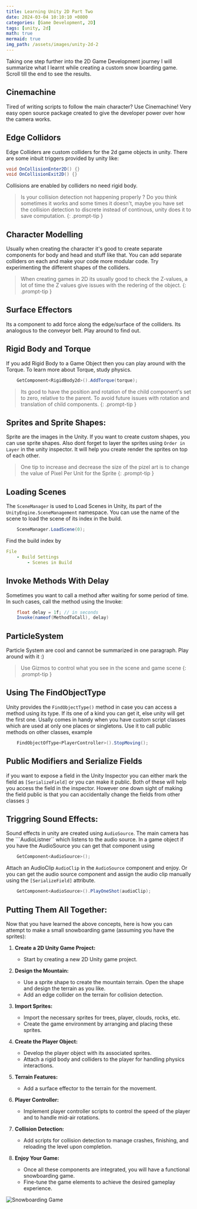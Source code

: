 ```yaml
---
title: Learning Unity 2D Part Two
date: 2024-03-04 10:10:10 +0800
categories: [Game Development, 2D]
tags: [unity, 2d]
math: true
mermaid: true
img_path: /assets/images/unity-2d-2
---
```


<script>{% include_relative assets/scripts/ga-pv.js %}</script>

Taking one step further into the 2D Game Development journey I will summarize what I learnt while creating a custom snow boarding game. Scroll till the end to see the results.

## Cinemachine

Tired of writing scripts to follow the main character? Use Cinemachine! Very easy open source package created to give the developer power over how the camera works.

## Edge Collidors

Edge Colliders are custom colliders for the 2d game objects in unity. There are some inbuit triggers provided by unity like:

```csharp
void OnCollisionEnter2D() {}
void OnCollisionExit2D() {}
```

Collisions are enabled by colliders no need rigid body.

> Is your collision detection not happening properly ? Do you think sometimes it works and some times it doesn't, maybe you have set the collision detection to discrete instead of continous, unity does it to save computation.
{: .prompt-tip }

## Character Modelling

Usually when creating the character it's good to create separate components for body and head and stuff like that. You can add separate colliders on each and make your code more modular code. Try experimenting the different shapes of the colliders.

> When creating games in 2D its usually good to check the Z-values, a lot of time the Z values give issues with the redering of the object.
{: .prompt-tip }

## Surface Effectors

Its a component to add force along the edge/surface of the colliders. Its analogous to the conveyor belt. Play around to find out.


## Rigid Body and Torque

If you add Rigid Body to a Game Object then you can play around with the Torque. To learn more about Torque, study physics.

```csharp
    GetComponent<RigidBody2d>().AddTorque(torque);
```

> Its good to have the position and rotation of the child component's set to zero, relative to the parent. To avoid future issues with rotation and translation of child components.
{: .prompt-tip }

## Sprites and Sprite Shapes:

Sprite are the images in the Unity. If you want to create custom shapes, you can use sprite shapes. Also dont forget to layer the sprites using ```Order in Layer``` in the unity inspector. It will help you create render the sprites on top of each other.

> One tip to increase and decrease the size of the pizel art is to change the value of Pixel Per Unit for the Sprite
{: .prompt-tip }

## Loading Scenes

The ```SceneManager``` is used to Load Scenes in Unity, its part of the ```UnityEngine.SceneManagement``` namespace. You can use the name of the scene to load the scene of its index in the build.

```csharp
    SceneManager.LoadScene(0);
```
Find the build index by
```yaml
File
    - Build Settings
        - Scenes in Build
```


## Invoke Methods With Delay

Sometimes you want to call a method after waiting for some period of time. In such cases, call the method using the Invoke:
```csharp
    float delay = 1f; // in seconds
    Invoke(nameof(MethodToCall), delay)
```

## ParticleSystem

Particle System are cool and cannot be summarized in one paragraph. Play around with it :)

> Use Gizmos to control what you see in the scene and game scene
{: .prompt-tip }

## Using The FindObjectType

Unity provides the ```FindObjectType()``` method in case you can access a method using its type. If its one of a kind you can get it, else unity will get the first one. Usally comes in handy when you have custom script classes which are used at only one places or singletons. Use it to call public methods on other classes, example

```csharp
    FindObjectOfType<PlayerController>().StopMoving();
```

## Public Modifiers and Serialize Fields

if you want to expose a field in the Unity Inspector you can either mark the field as ```[SerializeField]``` or you can make it public. Both of these will help you access the field in the inspector. However one down sight of making the field public is that you can accidentally change the fields from other classes :)

## Triggring Sound Effects:

Sound effects in unity are created using ```AudioSource```. The main camera has the ```AudioListner`` which listens to the audio source. In a game object if you have the AudioSource you can get that component using 
```csharp
    GetComponent<AudioSource>();
```

Attach an AudioClip ```AudioClip``` in the  ```AudioSource``` component and enjoy. Or you can get the audio source component and assign the audio clip manually using the ```[SerializeField]``` attribute.

```csharp
    GetComponent<AudioSource>().PlayOneShot(audioClip);
```

## Putting Them All Together:

Now that you have learned the above concepts, here is how you can attempt to make a small snowboarding game (assuming you have the sprites):

1. **Create a 2D Unity Game Project:**
   - Start by creating a new 2D Unity game project.

2. **Design the Mountain:**
   - Use a sprite shape to create the mountain terrain. Open the shape and design the terrain as you like.
   - Add an edge collider on the terrain for collision detection.

3. **Import Sprites:**
   - Import the necessary sprites for trees, player, clouds, rocks, etc.
   - Create the game environment by arranging and placing these sprites.

4. **Create the Player Object:**
   - Develop the player object with its associated sprites.
   - Attach a rigid body and colliders to the player for handling physics interactions.

5. **Terrain Features:**
   - Add a surface effector to the terrain for the movement.

6. **Player Controller:**
   - Implement player controller scripts to control the speed of the player and to handle mid-air rotations.

7. **Collision Detection:**
   - Add scripts for collision detection to manage crashes, finishing, and reloading the level upon completion.

8. **Enjoy Your Game:**
   - Once all these components are integrated, you will have a functional snowboarding game.
   - Fine-tune the game elements to achieve the desired gameplay experience.

![Snowboarding Game](snowboard.gif)